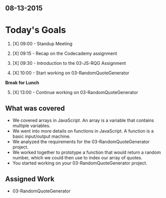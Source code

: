 ## 08-13-2015

# Today's Goals

1. [X] 09:00 - Standup Meeting

2. [X] 09:15 - Recap on the Codecademy assignment

3. [X] 09:30 - Introduction to the 03-JS-RQG Assignment

4. [X] 10:00 - Start working on 03-RandomQuoteGenerator
	
**Break for Lunch**

5. [X] 13:00 - Continue working on 03-RandomQuoteGenerator

## What was covered
* We covered arrays in JavaScript. An array is a variable that contains multiple variables.
* We went into more details on functions in JavaScript. A function is a basic input/output machine.
* We analyzed the requirements for the 03-RandomQuoteGenerator project.
* We worked together to prototype a function that would return a random number, which we could then use to index our array of quotes.
* You started working on your 03-RandomQuoteGenerator project.

## Assigned Work
* 03-RandomQuoteGenerator